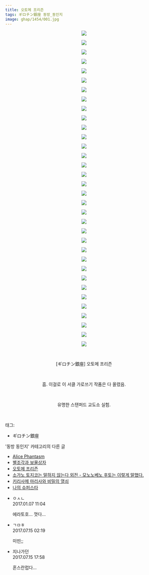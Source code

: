 ```yaml
---
title: 오토메 프리즌
tags: ギロチン銀座 동방_동인지
image: ghap/1454/001.jpg
---
```

<div class="article">
<p style="text-align: center; clear: none; float: none;"><img src="{{ site.nasurl }}/ghap/1454/001.jpg"/></p>
<p style="text-align: center; clear: none; float: none;"><img src="{{ site.nasurl }}/ghap/1454/002.jpg"/></p>
<p style="text-align: center; clear: none; float: none;"><img src="{{ site.nasurl }}/ghap/1454/003.jpg"/></p>
<p style="text-align: center; clear: none; float: none;"><img src="{{ site.nasurl }}/ghap/1454/004.jpg"/></p>
<p style="text-align: center; clear: none; float: none;"><img src="{{ site.nasurl }}/ghap/1454/005.jpg"/></p>
<p style="text-align: center; clear: none; float: none;"><img src="{{ site.nasurl }}/ghap/1454/006.jpg"/></p>
<p style="text-align: center; clear: none; float: none;"><img src="{{ site.nasurl }}/ghap/1454/007.jpg"/></p>
<p style="text-align: center; clear: none; float: none;"><img src="{{ site.nasurl }}/ghap/1454/008.jpg"/></p>
<p style="text-align: center; clear: none; float: none;"><img src="{{ site.nasurl }}/ghap/1454/009.jpg"/></p>
<p style="text-align: center; clear: none; float: none;"><img src="{{ site.nasurl }}/ghap/1454/010.jpg"/></p>
<p style="text-align: center; clear: none; float: none;"><img src="{{ site.nasurl }}/ghap/1454/011.jpg"/></p>
<p style="text-align: center; clear: none; float: none;"><img src="{{ site.nasurl }}/ghap/1454/012.jpg"/></p>
<p style="text-align: center; clear: none; float: none;"><img src="{{ site.nasurl }}/ghap/1454/013.jpg"/></p>
<p style="text-align: center; clear: none; float: none;"><img src="{{ site.nasurl }}/ghap/1454/014.jpg"/></p>
<p style="text-align: center; clear: none; float: none;"><img src="{{ site.nasurl }}/ghap/1454/015.jpg"/></p>
<p style="text-align: center; clear: none; float: none;"><img src="{{ site.nasurl }}/ghap/1454/016.jpg"/></p>
<p style="text-align: center; clear: none; float: none;"><img src="{{ site.nasurl }}/ghap/1454/017.jpg"/></p>
<p style="text-align: center; clear: none; float: none;"><img src="{{ site.nasurl }}/ghap/1454/018.jpg"/></p>
<p style="text-align: center; clear: none; float: none;"><img src="{{ site.nasurl }}/ghap/1454/019.jpg"/></p>
<p style="text-align: center; clear: none; float: none;"><img src="{{ site.nasurl }}/ghap/1454/020.jpg"/></p>
<p style="text-align: center; clear: none; float: none;"><img src="{{ site.nasurl }}/ghap/1454/021.jpg"/></p>
<p style="text-align: center; clear: none; float: none;"><img src="{{ site.nasurl }}/ghap/1454/022.jpg"/></p>
<p style="text-align: center; clear: none; float: none;"><img src="{{ site.nasurl }}/ghap/1454/023.jpg"/></p>
<p style="text-align: center; clear: none; float: none;"><img src="{{ site.nasurl }}/ghap/1454/024.jpg"/></p>
<p style="text-align: center; clear: none; float: none;"><img src="{{ site.nasurl }}/ghap/1454/025.jpg"/></p>
<p style="text-align: center; clear: none; float: none;"><img src="{{ site.nasurl }}/ghap/1454/026.jpg"/></p>
<p style="text-align: center; clear: none; float: none;"><img src="{{ site.nasurl }}/ghap/1454/027.jpg"/></p>
<p style="text-align: center; clear: none; float: none;"><img src="{{ site.nasurl }}/ghap/1454/028.jpg"/></p>
<p style="text-align: center; clear: none; float: none;"><img src="{{ site.nasurl }}/ghap/1454/029.jpg"/></p>
<p style="text-align: center; clear: none; float: none;"><img src="{{ site.nasurl }}/ghap/1454/030.jpg"/></p>
<p style="text-align: center; clear: none; float: none;"><img src="{{ site.nasurl }}/ghap/1454/031.jpg"/></p>
<p style="text-align: center; clear: none; float: none;"><img src="{{ site.nasurl }}/ghap/1454/032.jpg"/></p>
<p style="text-align: center; clear: none; float: none;"><img src="{{ site.nasurl }}/ghap/1454/033.jpg"/></p>
<p style="text-align: center; clear: none; float: none;"><img src="{{ site.nasurl }}/ghap/1454/034.jpg"/></p>
<p style="text-align: center; clear: none; float: none;"><br/></p>
<p style="text-align: center; clear: none; float: none;">[ギロチン銀座] 오토메 프리즌</p>
<p style="text-align: center; clear: none; float: none;"><br/></p>
<p style="text-align: center; clear: none; float: none;">흠. 이걸로 이 서클 가로쓰기 작품은 다 올렸음.</p>
<p style="text-align: center; clear: none; float: none;"><br/></p>
<p style="text-align: center; clear: none; float: none;">유명한 스탠퍼드 교도소 실험.</p>
<p><br/></p>
</div><div class="tagTrail">
<p>태그: </p>
<ul>
<li>ギロチン銀座</li>
</ul>
</div><div class="another">
<p>'동방 동인지' 카테고리의 다른 글</p>
<ul>
<li><a href="/2016-08-10-ghap_1456">Alice Phantasm</a></li>
<li><a href="/2016-08-10-ghap_1455">별조각과 보물상자</a></li>
<li><a href="/2016-08-09-ghap_1454">오토메 프리즌</a></li>
<li><a href="/2016-08-09-ghap_1453">소가노 토지코는 말하지 않는다 외전 - 모노노베노 후토는 이렇게 말했다.</a></li>
<li><a href="/2016-08-09-ghap_1452">키리사메 마리사와 비밀의 열쇠</a></li>
<li><a href="/2016-08-09-ghap_1451">나의 슈퍼스타</a></li>
</ul>
</div><div class="cb_module cb_fluid">
<div class="cb_wrt cb_profile">
<div class="comment">
<ul>
<li class="cb_thumb_off" id="comment14885122">
<div class="cb_comment_area">
<div class="cb_info_area">
<div class="cb_section">
<span class="cb_nick_name">ㅇㅅㄴ</span>
</div>
<div class="cb_section">
<span class="cb_date">2017.01.07 11:04 </span>
</div>
</div>
<div class="cb_dsc_comment">
<p class="cb_dsc">
											에라토호... 껏다...
										</p>
</div>
</div></li>
<li class="cb_thumb_off" id="comment15036103">
<div class="cb_comment_area">
<div class="cb_info_area">
<div class="cb_section">
<span class="cb_nick_name">ㄱㅁㅎ</span>
</div>
<div class="cb_section">
<span class="cb_date">2017.07.15 02:19 </span>
</div>
</div>
<div class="cb_dsc_comment">
<p class="cb_dsc">
											미띤;;
										</p>
</div>
</div></li>
<li class="cb_thumb_off" id="comment15036513">
<div class="cb_comment_area">
<div class="cb_info_area">
<div class="cb_section">
<span class="cb_nick_name">지나가던</span>
</div>
<div class="cb_section">
<span class="cb_date">2017.07.15 17:58 </span>
</div>
</div>
<div class="cb_dsc_comment">
<p class="cb_dsc">
											혼스란럽다...
										</p>
</div>
</div></li>
</ul>
</div>
</div><!-- commentList close -->
</div>